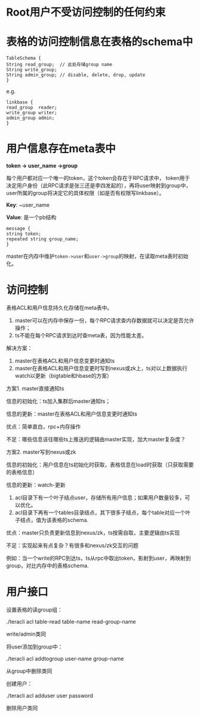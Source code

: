 # Root用户不受访问控制的任何约束

# 表格的访问控制信息在表格的schema中
```
TableSchema {
String read_group;  // 此处存储group name
String write_group;
String admin_group; // disable, delete, drop, update
}
```

e.g.

```
linkbase {
read_group  reader;
write_group writer;
admin_group admin;
}
```

# 用户信息存在meta表中

**token -> user_name ->group**

每个用户都对应一个唯一的token，这个token会存在于RPC请求中，
token用于决定用户身份（此RPC请求是张三还是李四发起的），再将user映射到group中，
user所属的group将决定它的具体权限（如是否有权限写linkbase）。

**Key**: ~user_name

**Value**: 是一个pb结构

```
message {
string token;
repeated string group_name;
}
```

master在内存中维护`token->user`和`user->group`的映射，在读取meta表时初始化。

# 访问控制
表格ACL和用户信息持久化存储在meta表中。

1. master可以在内存中保存一份，每个RPC请求查内存数据就可以决定是否允许操作；
1. ts不能在每个RPC请求到达时查meta表，因为性能太差。

解决方案：

1. master在表格ACL和用户信息变更时通知ts
1. master在表格ACL和用户信息变更时写到nexus或zk上，ts对以上数据执行watch以更新（bigtable和hbase的方案）

方案1. master直接通知ts

信息的初始化：ts加入集群后master通知ts；

信息的更新：master在表格ACL和用户信息变更时通知ts

优点：简单直白，rpc+内存操作

不足：哪些信息该往哪些ts上推送的逻辑由master实现，加大master复杂度？

方案2. master写到nexus或zk

信息的初始化：用户信息在ts初始化时获取，表格信息在load时获取（只获取需要的表格信息）

信息的更新：watch-更新

1. acl目录下有一个叶子结点user，存储所有用户信息；如果用户数量较多，可以优化。
1. acl目录下再有一个tables目录结点，其下很多子结点，每个table对应一个叶子结点，值为该表格的schema.

优点：master只负责更新信息到nexus/zk，ts按需自取，主要逻辑由ts实现

不足：实现起来有点复杂？有很多和nexus/zk交互的问题

例如：当一个write的RPC到达ts，ts从rpc中取出token，影射到user，再映射到group，对比内存中的表格schema.

# 用户接口

设置表格的读group组：

./teracli acl table-read table-name read-group-name

write/admin类同

将user添加到group中：

./teracli acl addtogroup user-name group-name

从group中删除类同

创建用户：

./teracli acl adduser user password

删除用户类同
